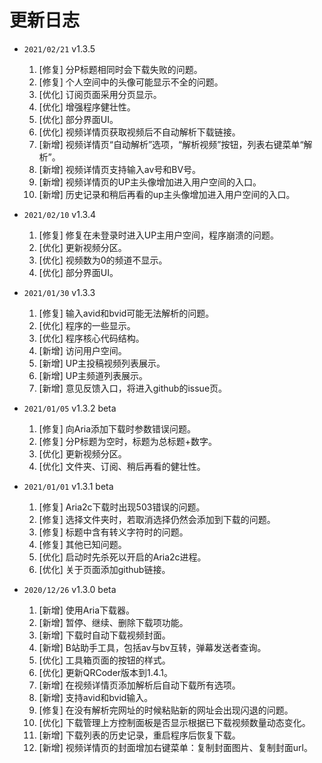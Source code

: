 # 更新日志

* `2021/02/21` v1.3.5
    1. [修复] 分P标题相同时会下载失败的问题。
    2. [修复] 个人空间中的头像可能显示不全的问题。
    3. [优化] 订阅页面采用分页显示。
    4. [优化] 增强程序健壮性。
    5. [优化] 部分界面UI。
    6. [优化] 视频详情页获取视频后不自动解析下载链接。
    7. [新增] 视频详情页“自动解析”选项，“解析视频”按钮，列表右键菜单“解析”。
    8. [新增] 视频详情页支持输入av号和BV号。
    9. [新增] 视频详情页的UP主头像增加进入用户空间的入口。
    10. [新增] 历史记录和稍后再看的up主头像增加进入用户空间的入口。

* `2021/02/10` v1.3.4
    1. [修复] 修复在未登录时进入UP主用户空间，程序崩溃的问题。
    2. [优化] 更新视频分区。
    3. [优化] 视频数为0的频道不显示。
    4. [优化] 部分界面UI。

* `2021/01/30` v1.3.3
    1. [修复] 输入avid和bvid可能无法解析的问题。
    2. [优化] 程序的一些显示。
    3. [优化] 程序核心代码结构。
    4. [新增] 访问用户空间。
    5. [新增] UP主投稿视频列表展示。
    6. [新增] UP主频道列表展示。
    7. [新增] 意见反馈入口，将进入github的issue页。

* `2021/01/05` v1.3.2 beta
    1. [修复] 向Aria添加下载时参数错误问题。
    2. [修复] 分P标题为空时，标题为总标题+数字。
    3. [优化] 更新视频分区。
    4. [优化] 文件夹、订阅、稍后再看的健壮性。

* `2021/01/01` v1.3.1 beta
    1. [修复] Aria2c下载时出现503错误的问题。
    2. [修复] 选择文件夹时，若取消选择仍然会添加到下载的问题。
    3. [修复] 标题中含有转义字符时的问题。
    4. [修复] 其他已知问题。
    5. [优化] 启动时先杀死以开启的Aria2c进程。
    6. [优化] 关于页面添加github链接。

* `2020/12/26` v1.3.0 beta
    1. [新增] 使用Aria下载器。
    2. [新增] 暂停、继续、删除下载项功能。
    3. [新增] 下载时自动下载视频封面。
    4. [新增] B站助手工具，包括av与bv互转，弹幕发送者查询。
    5. [优化] 工具箱页面的按钮的样式。
    6. [优化] 更新QRCoder版本到1.4.1。
    7. [新增] 在视频详情页添加解析后自动下载所有选项。
    8. [新增] 支持avid和bvid输入。
    9. [修复] 在没有解析完网址的时候粘贴新的网址会出现闪退的问题。
    10. [优化] 下载管理上方控制面板是否显示根据已下载视频数量动态变化。
    11. [新增] 下载列表的历史记录，重启程序后恢复下载。
    12. [新增] 视频详情页的封面增加右键菜单：复制封面图片、复制封面url。
